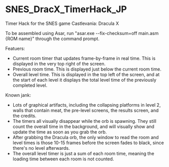 # SNES_DracX_TimerHack_JP
Timer Hack for the SNES game Castlevania: Dracula X

To be assembled using Asar, run "asar.exe --fix-checksum=off main.asm {ROM name}" through the command prompt.

Featuers:

- Current room timer that updates frame-by-frame in real time. This is displayed in the very top right of the screen.
- Previous room time. This is displayed just below the current room time.
- Overall level time. This is displayed in the top left of the screen, and at the start of each level it displays the total level time of the previously completed level.

Known jank:

- Lots of graphical artifacts, including the collapsing platforms in level 2, walls that contain meat, the pre-level screens, the results screen, and the credits.
- The timers all visually disappear while the orb is spawning. They still count the overall time in the background, and will visually show and update the time as soon as you grab the orb.
- After grabbing the Dracula orb, the only window to read the room and level times is those 10-15 frames before the screen fades to black, since there's no level afterwards.
- The overall level timer is just a sum of each room time, meaning the loading time between each room is not counted.
